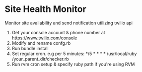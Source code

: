 # Site Health Monitor
Monitor site availability and send notification utilizing twilio api

1. Get your console account & phone number at https://www.twilio.com/console
2. Modify and rename confg.rb
3. Run bundle install
4. Set regular cron. e.g per 5 minutes: */5 * * * * /usr/local/ruby /your_parent_dir/checker.rb
5. Run rvm cron setup & specify ruby path if you're using RVM